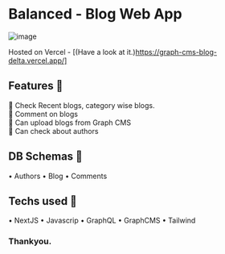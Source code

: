 # Balanced - Blog Web App
![image](https://github.com/priyankaj04/Graph-CMS-Blog/assets/103273242/37e4bbe6-59b6-42d0-a4f3-2be2da2e48e8)

Hosted on Vercel - [(Have a look at it.)https://graph-cms-blog-delta.vercel.app/]
## Features 🚀
📌 Check Recent blogs, category wise blogs. <br>
📌 Comment on blogs<br>
📌 Can upload blogs from Graph CMS<br>
📌 Can check about authors<br>

## DB Schemas 🚀
• Authors • Blog • Comments

## Techs used 🚀
• NextJS • Javascrip • GraphQL • GraphCMS • Tailwind

### Thankyou.
